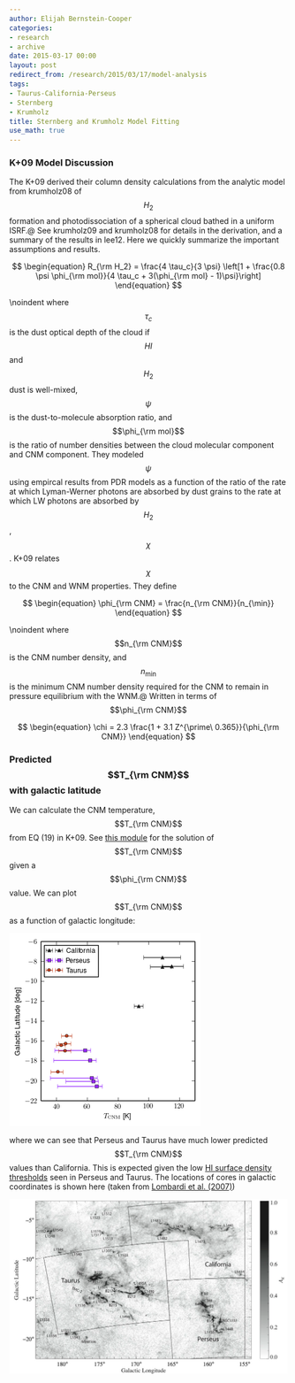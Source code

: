```yaml
---
author: Elijah Bernstein-Cooper
categories:
- research
- archive
date: 2015-03-17 00:00
layout: post
redirect_from: /research/2015/03/17/model-analysis
tags:
- Taurus-California-Perseus
- Sternberg
- Krumholz
title: Sternberg and Krumholz Model Fitting
use_math: true
---
```


### K+09 Model Discussion

The K+09 derived their column density calculations from the analytic model
from krumholz08 of $$H_2$$ formation and
photodissociation of a spherical cloud bathed in a uniform ISRF.\@ See
krumholz09 and krumholz08 for details in the derivation,
and a summary of the results in lee12. Here we quickly summarize
the important assumptions and results.


$$
\begin{equation}
    R_{\rm H_2} = \frac{4 \tau_c}{3 \psi} \left[1 +
        \frac{0.8 \psi \phi_{\rm mol}}{4 \tau_c + 3(\phi_{\rm mol} -
    1)\psi}\right]
\end{equation}
$$

\noindent where $$\tau_c$$ is the dust optical depth of the cloud if $$HI$$ and
$$H_2$$ dust is well-mixed, $$\psi$$ is the dust-to-molecule absorption ratio,
and $$\phi_{\rm mol}$$ is the ratio of number densities between the cloud
molecular component and CNM component. They modeled $$\psi$$ using empircal
results from PDR models as a function of the ratio of the rate at which
Lyman-Werner photons are absorbed by dust grains to the rate at which LW
photons are absorbed by $$H_2$$, $$\chi$$. K+09 relates $$\chi$$ to the CNM and
WNM  properties. They define

$$
\begin{equation}
    \phi_{\rm CNM} = \frac{n_{\rm CNM}}{n_{\min}}
\end{equation}
$$

\noindent where $$n_{\rm CNM}$$ is the CNM number density, and $$n_{\min}$$
is the minimum CNM number density required for the CNM to remain in
pressure equilibrium with the WNM.\@ Written in terms of $$\phi_{\rm CNM}$$

$$
\begin{equation}
    \chi = 2.3 \frac{1 + 3.1 Z^{\prime\ 0.365}}{\phi_{\rm CNM}}
\end{equation}
$$

### Predicted $$T_{\rm CNM}$$ with galactic latitude


We can calculate the CNM temperature, $$T_{\rm CNM}$$ from EQ (19) in K+09. See
[this
module](https://bitbucket.org/ezbc/python_modules/src/3a5a4ecee558df6683f15c638f76a0f13d571850/myscience/krumholz09.py?at=master)
for the solution of $$T_{\rm CNM}$$ given a $$\phi_{\rm CNM}$$ value. We can
plot $$T_{\rm CNM}$$ as a function of galactic longitude:

<img src="/media/2015-03-17/multicloud_T_cnm_vs_glat.png"/>

where we can see that Perseus and Taurus have much lower predicted $$T_{\rm
CNM}$$ values than California. This is expected given the low [HI surface density thresholds](/posts/notes/2015/03/12/Sternberg-Fitting/) seen in Perseus and Taurus. The locations of cores in galactic coordinates is shown here (taken from [Lombardi et al. (2007)](http://esoads.eso.org/abs/2010A%26A...512A..67L))

<img src="/media/2015-03-17/tcp_lombardi07.png"/>